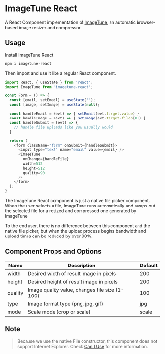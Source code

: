 # ImageTune React
A React Component implementation of [ImageTune](https://github.com/connerfritz/imagetune), an automatic browser-based image resizer and compressor.

## Usage
Install ImageTune React
```sh
npm i imagetune-react
```

Then import and use it like a regular React component.
```js
import React, { useState } from 'react';
import ImageTune from 'imagetune-react';

const Form = () => {
  const [email, setEmail] = useState('');
  const [image, setImage] = useState(null);

  const handleEmail = (evt) => { setEmail(evt.target.value) }
  const handleImage = (evt) => { setImage(evt.target.files[0]) }
  const handleSubmit = (evt) => {
    // handle file uploads like you usually would
  }

  return (
    <form className="form" onSubmit={handleSubmit}>
      <input type="text" name="email" value={email} />
      <ImageTune 
        onChange={handleFile} 
        width=512 
        height=512
        quality=90
      />
    </form>
  );
}
```

The ImageTune React component is just a native file picker component. When the user selects a file, ImageTune runs automatically and swaps out the selected file for a resized and compressed one generated by ImageTune.

To the end user, there is no difference between this component and the native file picker, but when the upload process begins bandwidth and upload times can be reduced by over 90%.

## Component Props and Options
| Name    | Description                                    | Default |
|---------|------------------------------------------------|---------|
| width   | Desired width of result image in pixels        | 200     |
| height  | Desired height of result image in pixels       | 200     |
| quality | Image quality value, changes file size (1-100) | 100     |
| type    | Image format type (png, jpg, gif)              | jpg     |
| mode    | Scale mode (crop or scale)                     | scale   |

## Note

> Because we use the native File constructor, this component does not support Internet Explorer. Check [Can I Use](https://caniuse.com/fileapi) for more information.
